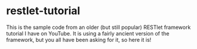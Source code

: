 # restlet-tutorial
This is the sample code from an older (but still popular) RESTlet framework tutorial I have on YouTube.  It is using a fairly ancient version of the framework, but you all have been asking for it, so here it is! 
